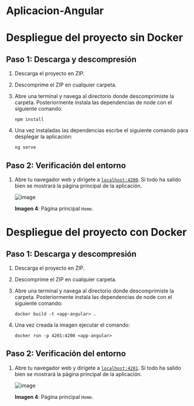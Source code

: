 # Aplicacion-Angular
 
# Despliegue del proyecto sin Docker

## Paso 1: Descarga y descompresión

1. Descarga el proyecto en ZIP.
2. Descomprime el ZIP en cualquier carpeta.
3. Abre una terminal y navega al directorio donde descomprimiste la carpeta. Posteriormente instala las dependencias de node con el siguiente comando:
  
   ```
   npm install
   ```
   
4. Una vez instaladas las dependencias escrbe el siguiente comando para desplegar la aplicación:
   
   ```
   ng serve
   ```
   
## Paso 2: Verificación del entorno

1. Abre tu navegador web y dirígete a <a href="http://localhost:4200">`localhost:4200`</a>.
   Si todo ha salido bien se mostrará la página principal de la aplicación.

    ![image](https://github.com/user-attachments/assets/9494b343-dfae-4709-95d2-d9b5e950f86e)

   **Imagen 4**: Página principal `Home`.

# Despliegue del proyecto con Docker

## Paso 1: Descarga y descompresión

1. Descarga el proyecto en ZIP.
2. Descomprime el ZIP en cualquier carpeta.
3. Abre una terminal y navega al directorio donde descomprimiste la carpeta. Posteriormente instala las dependencias de node con el siguiente comando:
  
   ```
   docker build -t <app-angular> .
   ```
   
5. Una vez creada la imagen ejecutar el comando:

   ```
   docker run -p 4201:4200 <app-angular>
   ```
## Paso 2: Verificación del entorno

1. Abre tu navegador web y dirígete a <a href="http://localhost:4201">`localhost:4201`</a>.
   Si todo ha salido bien se mostrará la página principal de la aplicación.

   ![image](https://github.com/user-attachments/assets/26463bc1-98bf-46e5-956f-e4474ac80e2f)

   **Imagen 4**: Página principal `Home`.

   
